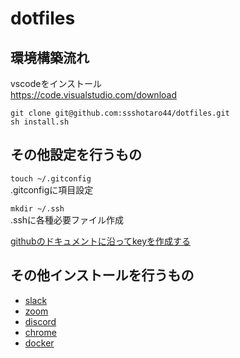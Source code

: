 # dotfiles
## 環境構築流れ
vscodeをインストール  
https://code.visualstudio.com/download  

`git clone git@github.com:ssshotaro44/dotfiles.git`  
`sh install.sh`  

## その他設定を行うもの
`touch ~/.gitconfig`  
.gitconfigに項目設定  
  
`mkdir ~/.ssh`  
.sshに各種必要ファイル作成 

[githubのドキュメントに沿ってkeyを作成する](https://docs.github.com/ja/authentication/connecting-to-github-with-ssh/generating-a-new-ssh-key-and-adding-it-to-the-ssh-agent)  
## その他インストールを行うもの
- [slack](https://slack.com/intl/ja-jp/downloads/mac?geocode=ja-jp)  
- [zoom](https://zoom.us/download)  
- [discord](https://discord.com/download)  
- [chrome](https://www.google.co.jp/chrome/?brand=AGAK&gclid=Cj0KCQiAosmPBhCPARIsAHOen-O6zGtcUK7xxgVDibUdzNGOroewZgNAMotN9AfehVG2JFzZILLjV-8aArkkEALw_wcB&gclsrc=aw.ds)  
- [docker](https://docs.docker.com/get-docker/)  
